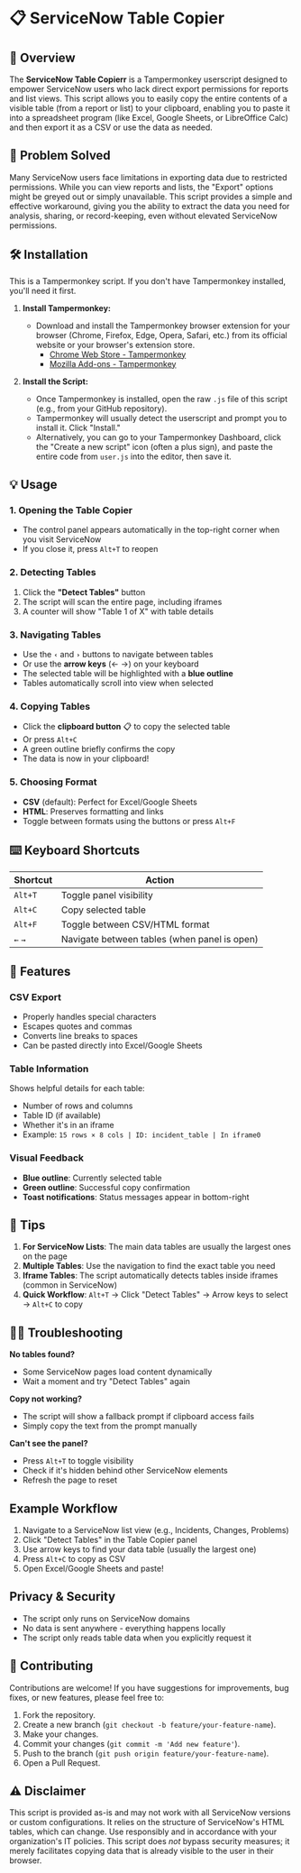 # 📋 ServiceNow Table Copier

## 📄 Overview

The **ServiceNow Table Copierr** is a Tampermonkey userscript designed to empower ServiceNow users who lack direct export permissions for reports and list views. This script allows you to easily copy the entire contents of a visible table (from a report or list) to your clipboard, enabling you to paste it into a spreadsheet program (like Excel, Google Sheets, or LibreOffice Calc) and then export it as a CSV or use the data as needed.

## 🌟 Problem Solved

Many ServiceNow users face limitations in exporting data due to restricted permissions. While you can view reports and lists, the "Export" options might be greyed out or simply unavailable. This script provides a simple and effective workaround, giving you the ability to extract the data you need for analysis, sharing, or record-keeping, even without elevated ServiceNow permissions.

## 🛠️ Installation

This is a Tampermonkey script. If you don't have Tampermonkey installed, you'll need it first.

1.  **Install Tampermonkey:**
    * Download and install the Tampermonkey browser extension for your browser (Chrome, Firefox, Edge, Opera, Safari, etc.) from its official website or your browser's extension store.
        * [Chrome Web Store - Tampermonkey](https://chrome.google.com/webstore/detail/tampermonkey/dhdgffkkebhmkfjojejmpbldmpobfkfo?hl=en)
        * [Mozilla Add-ons - Tampermonkey](https://addons.mozilla.org/en-US/firefox/addon/tampermonkey/)

2.  **Install the Script:**
    * Once Tampermonkey is installed, open the raw `.js` file of this script (e.g., from your GitHub repository).
    * Tampermonkey will usually detect the userscript and prompt you to install it. Click "Install."
    * Alternatively, you can go to your Tampermonkey Dashboard, click the "Create a new script" icon (often a plus sign), and paste the entire code from `user.js` into the editor, then save it.

## 💡 Usage

### 1. Opening the Table Copier
- The control panel appears automatically in the top-right corner when you visit ServiceNow
- If you close it, press `Alt+T` to reopen

### 2. Detecting Tables
1. Click the **"Detect Tables"** button
2. The script will scan the entire page, including iframes
3. A counter will show "Table 1 of X" with table details

### 3. Navigating Tables
- Use the **`‹`** and **`›`** buttons to navigate between tables
- Or use the **arrow keys** (← →) on your keyboard
- The selected table will be highlighted with a **blue outline**
- Tables automatically scroll into view when selected

### 4. Copying Tables
- Click the **clipboard button** 📋 to copy the selected table
- Or press `Alt+C`
- A green outline briefly confirms the copy
- The data is now in your clipboard!

### 5. Choosing Format
- **CSV** (default): Perfect for Excel/Google Sheets
- **HTML**: Preserves formatting and links
- Toggle between formats using the buttons or press `Alt+F`

## ⌨️ Keyboard Shortcuts

| Shortcut | Action |
|----------|--------|
| `Alt+T` | Toggle panel visibility |
| `Alt+C` | Copy selected table |
| `Alt+F` | Toggle between CSV/HTML format |
| `←` `→` | Navigate between tables (when panel is open) |

## 🚀 Features

### CSV Export
- Properly handles special characters
- Escapes quotes and commas
- Converts line breaks to spaces
- Can be pasted directly into Excel/Google Sheets

### Table Information
Shows helpful details for each table:
- Number of rows and columns
- Table ID (if available)
- Whether it's in an iframe
- Example: `15 rows × 8 cols | ID: incident_table | In iframe0`

### Visual Feedback
- **Blue outline**: Currently selected table
- **Green outline**: Successful copy confirmation
- **Toast notifications**: Status messages appear in bottom-right

## 🔎 Tips

1. **For ServiceNow Lists**: The main data tables are usually the largest ones on the page
2. **Multiple Tables**: Use the navigation to find the exact table you need
3. **Iframe Tables**: The script automatically detects tables inside iframes (common in ServiceNow)
4. **Quick Workflow**: `Alt+T` → Click "Detect Tables" → Arrow keys to select → `Alt+C` to copy

## 🙋‍♂️ Troubleshooting

**No tables found?**
- Some ServiceNow pages load content dynamically
- Wait a moment and try "Detect Tables" again

**Copy not working?**
- The script will show a fallback prompt if clipboard access fails
- Simply copy the text from the prompt manually

**Can't see the panel?**
- Press `Alt+T` to toggle visibility
- Check if it's hidden behind other ServiceNow elements
- Refresh the page to reset

## Example Workflow

1. Navigate to a ServiceNow list view (e.g., Incidents, Changes, Problems)
2. Click "Detect Tables" in the Table Copier panel
3. Use arrow keys to find your data table (usually the largest one)
4. Press `Alt+C` to copy as CSV
5. Open Excel/Google Sheets and paste!

## Privacy & Security

- The script only runs on ServiceNow domains
- No data is sent anywhere - everything happens locally
- The script only reads table data when you explicitly request it

## 🤝 Contributing

Contributions are welcome! If you have suggestions for improvements, bug fixes, or new features, please feel free to:

1.  Fork the repository.
2.  Create a new branch (`git checkout -b feature/your-feature-name`).
3.  Make your changes.
4.  Commit your changes (`git commit -m 'Add new feature'`).
5.  Push to the branch (`git push origin feature/your-feature-name`).
6.  Open a Pull Request.

## ⚠️ Disclaimer

This script is provided as-is and may not work with all ServiceNow versions or custom configurations. It relies on the structure of ServiceNow's HTML tables, which can change. Use responsibly and in accordance with your organization's IT policies. This script does *not* bypass security measures; it merely facilitates copying data that is already visible to the user in their browser.